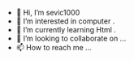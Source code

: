 - 👋 Hi, I’m sevic1000
- 👀 I’m interested in computer .
- 🌱 I’m currently learning Html .
- 💞️ I’m looking to collaborate on ...
- 📫 How to reach me ...

<!---
sevic1000/sevic1000 is a ✨ special ✨ repository because its `README.md` (this file) appears on your GitHub profile.
You can click the Preview link to take a look at your changes.
--->
